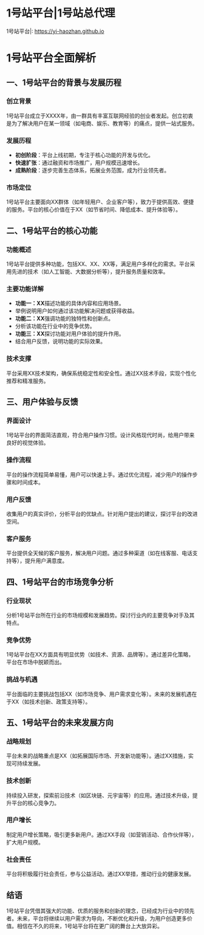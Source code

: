 # 1号站平台|1号站总代理

1号站平台|: <https://yi-haozhan.github.io>

# 1号站平台全面解析

## 一、1号站平台的背景与发展历程

### 创立背景

1号站平台成立于XXXX年，由一群具有丰富互联网经验的创业者发起。创立初衷是为了解决用户在某一领域（如电商、娱乐、教育等）的痛点，提供一站式服务。

### 发展历程

- **初创阶段**：平台上线初期，专注于核心功能的开发与优化。
- **快速扩张**：通过融资和市场推广，用户规模迅速增长。
- **成熟阶段**：逐步完善生态体系，拓展业务范围，成为行业领先者。
### 市场定位

1号站平台主要面向XX群体（如年轻用户、企业客户等），致力于提供高效、便捷的服务。平台的核心价值在于XX（如节省时间、降低成本、提升体验等）。

## 二、1号站平台的核心功能

### 功能概述

1号站平台提供多种功能，包括XX、XX、XX等，满足用户多样化的需求。平台采用先进的技术（如人工智能、大数据分析等），提升服务质量和效率。

### 主要功能详解

- **功能一：XX**描述功能的具体内容和应用场景。
- 举例说明用户如何通过该功能解决问题或获得收益。
- **功能二：XX**强调功能的独特性和创新点。
- 分析该功能在行业中的竞争优势。
- **功能三：XX**探讨功能对用户体验的提升作用。
- 结合用户反馈，说明功能的实际效果。
### 技术支撑

平台采用XX技术架构，确保系统稳定性和安全性。通过XX技术手段，实现个性化推荐和精准服务。

## 三、用户体验与反馈

### 界面设计

1号站平台的界面简洁直观，符合用户操作习惯。设计风格现代时尚，给用户带来良好的视觉体验。

### 操作流程

平台的操作流程简单易懂，用户可以快速上手。通过优化流程，减少用户的操作步骤和时间成本。

### 用户反馈

收集用户的真实评价，分析平台的优缺点。针对用户提出的建议，探讨平台的改进空间。

### 客户服务

平台提供全天候的客户服务，解决用户问题。通过多种渠道（如在线客服、电话支持等），提升用户满意度。

## 四、1号站平台的市场竞争分析

### 行业现状

分析1号站平台所在行业的市场规模和发展趋势。探讨行业内的主要竞争对手及其特点。

### 竞争优势

1号站平台在XX方面具有明显优势（如技术、资源、品牌等）。通过差异化策略，平台在市场中脱颖而出。

### 挑战与机遇

平台面临的主要挑战包括XX（如市场竞争、用户需求变化等）。未来的发展机遇在于XX（如技术创新、政策支持等）。

## 五、1号站平台的未来发展方向

### 战略规划

平台未来的战略重点是XX（如拓展国际市场、开发新功能等）。通过XX措施，实现可持续发展。

### 技术创新

持续投入研发，探索前沿技术（如区块链、元宇宙等）的应用。通过技术升级，提升平台的核心竞争力。

### 用户增长

制定用户增长策略，吸引更多新用户。通过XX手段（如营销活动、合作伙伴等），扩大用户规模。

### 社会责任

平台将积极履行社会责任，参与公益活动。通过XX举措，推动行业的健康发展。

## 结语

1号站平台凭借其强大的功能、优质的服务和创新的理念，已经成为行业中的领先者。未来，平台将继续以用户需求为导向，不断优化和升级，为用户创造更多价值。相信在不久的将来，1号站平台将在更广阔的舞台上大放异彩。